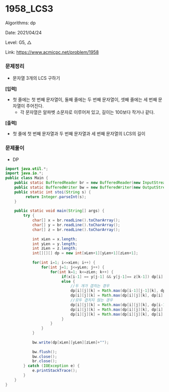 # 1958_LCS3

Algorithms: dp

Date: 2021/04/24

Level: G5, △

Link: https://www.acmicpc.net/problem/1958

### 문제정리

- 문자열 3개의 LCS 구하기

**[입력]**

- 첫 줄에는 첫 번째 문자열이, 둘째 줄에는 두 번째 문자열이, 셋째 줄에는 세 번째 문자열이 주어진다.
    - 각 문자열은 알파벳 소문자로 이루어져 있고, 길이는 100보다 작거나 같다.

**[출력]**

- 첫 줄에 첫 번째 문자열과 두 번째 문자열과 세 번째 문자열의 LCS의 길이

### 문제풀이

- DP

```java
import java.util.*;
import java.io.*;
public class Main {
	public static BufferedReader br = new BufferedReader(new InputStreamReader(System.in));
	public static BufferedWriter bw = new BufferedWriter(new OutputStreamWriter(System.out));	
	public static int stoi(String s) {
		 return Integer.parseInt(s);
	}
	
	public static void main(String[] args) {
		try {
			char[] x = br.readLine().toCharArray();
			char[] y = br.readLine().toCharArray();
			char[] z = br.readLine().toCharArray();
			
			int xLen = x.length;
			int yLen = y.length;
			int zLen = z.length;
			int[][][] dp = new int[xLen+1][yLen+1][zLen+1];
			
			for(int i=1; i<=xLen; i++) {
				for(int j=1; j<=yLen; j++) {
					for(int k=1; k<=zLen; k++) {
						 if(x[i-1] == y[j-1] && y[j-1]== z[k-1]) dp[i][j][k] = dp[i-1][j-1][k-1]+1;
						 else {
							 //두 개가 겹치는 경우
							 dp[i][j][k] = Math.max(dp[i-1][j-1][k], dp[i-1][j][k-1]);
							 dp[i][j][k] = Math.max(dp[i][j][k], dp[i][j-1][k-1]);
							 //모두 겹치지 않는 경우
							 dp[i][j][k] = Math.max(dp[i][j][k], dp[i-1][j][k]);
							 dp[i][j][k] = Math.max(dp[i][j][k], dp[i][j-1][k]);
							 dp[i][j][k] = Math.max(dp[i][j][k], dp[i][j][k-1]);
						 }
					}
				}
			}
			
			bw.write(dp[xLen][yLen][zLen]+"");
			
			bw.flush();
			bw.close();
			br.close();
		} catch (IOException e) {
			e.printStackTrace();
		}
	}
}
```